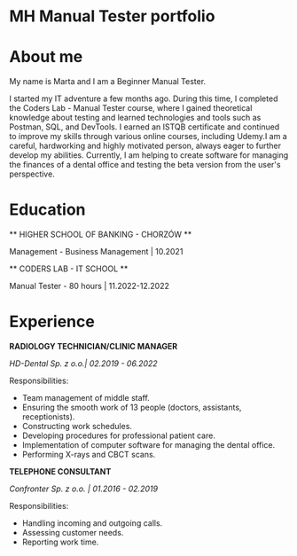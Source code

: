 # MH Manual Tester portfolio # 

# About me #

My name is Marta and I am a Beginner Manual Tester. 

I started my IT adventure a few months ago. During this time, I completed the
Coders Lab - Manual Tester course, where I gained theoretical knowledge about
testing and learned technologies and tools such as Postman, SQL, and DevTools. 
I earned an ISTQB certificate and continued to improve my skills through various
online courses, including Udemy.I am a careful, hardworking and highly motivated
person, always eager to further develop my abilities. Currently, I am helping to
create software for managing the finances of a dental office and testing the beta
version from the user's perspective.

# Education #

** HIGHER SCHOOL OF BANKING - CHORZÓW **

Management - Business Management | 10.2021

** CODERS LAB - IT SCHOOL **

Manual Tester - 80 hours | 11.2022-12.2022

# Experience #

**RADIOLOGY TECHNICIAN/CLINIC MANAGER**

*HD-Dental Sp. z o.o.| 02.2019 - 06.2022*

 Responsibilities: 
* Team management of middle staff.
* Ensuring the smooth work of 13 people (doctors, assistants, receptionists).
* Constructing work schedules.
* Developing procedures for professional patient care.
* Implementation of computer software for managing the dental office.
* Performing X-rays and CBCT scans.

**TELEPHONE CONSULTANT**

*Confronter Sp. z o.o. | 01.2016 - 02.2019*

Responsibilities:
* Handling incoming and outgoing calls. 
* Assessing customer needs.
* Reporting work time.



